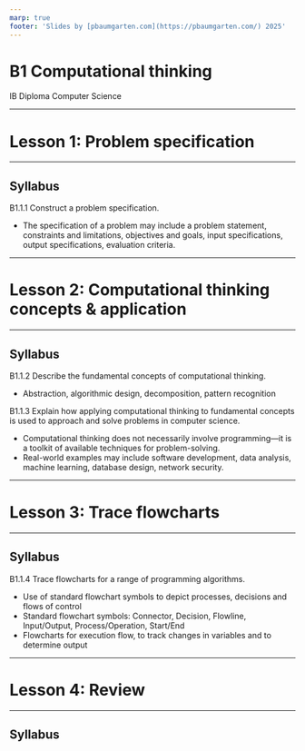 ```yaml
---
marp: true
footer: 'Slides by [pbaumgarten.com](https://pbaumgarten.com/) 2025'
---
```

# B1 Computational thinking
IB Diploma Computer Science

---

# Lesson 1: Problem specification

---

## Syllabus

B1.1.1 Construct a problem specification.

* The specification of a problem may include a problem statement, constraints and limitations, objectives and goals, input specifications, output specifications, evaluation criteria.

---

# Lesson 2: Computational thinking concepts & application

---

## Syllabus

B1.1.2 Describe the fundamental concepts of computational thinking.

* Abstraction, algorithmic design, decomposition, pattern recognition

B1.1.3 Explain how applying computational thinking to fundamental concepts is used to approach and solve problems in computer science.

* Computational thinking does not necessarily involve programming—it is a toolkit of available techniques for problem-solving.
* Real-world examples may include software development, data analysis, machine learning, database design, network security.

---

# Lesson 3: Trace flowcharts

---

## Syllabus

B1.1.4 Trace flowcharts for a range of programming algorithms.

* Use of standard flowchart symbols to depict processes, decisions and flows of control
* Standard flowchart symbols: Connector, Decision, Flowline, Input/Output, Process/Operation, Start/End
* Flowcharts for execution flow, to track changes in variables and to determine output

---

# Lesson 4: Review

---

## Syllabus

